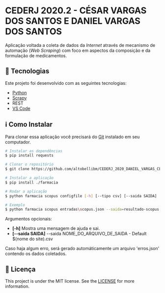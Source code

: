 # CEDERJ 2020.2 - CÉSAR VARGAS DOS SANTOS E DANIEL VARGAS DOS SANTOS

Aplicação voltada a coleta de dados da _Internet_
através de mecanismo de automação (_Web Scraping_)
com foco em aspectos da composição e da formulação
de medicamentos.


## :rocket: Tecnologias

Este projeto foi desenvolvido com as seguintes tecnologias:

- [Python](https://www.python.org/)
- [Scrapy](https://scrapy.org/)
- REST
- [VS Code](https://code.visualstudio.com/)

## :information_source: Como Instalar
Para clonar essa aplicação você precisará do [Git](https://git-scm.com) instalado em seu computador.

```bash
# Instalar as dependências
$ pip install requests

# Clonar o repositório
$ git clone https://github.com/altobellibm/CEDERJ_2020_DANIEL_VARGAS_CEZAR_SANTOS

# Instalar a aplicação
$ pip install ./farmacia

# Rodar a aplicação
$ python farmacia scopus configfile [-h] [--tipo csv] [--saida SAIDA]

# Exemplo
$ python farmacia scopus entradas\scopus.json --saida=resultado-scopus --tipo=csv

```
Argumentos opcionais:

* **[-h]** Mostra uma mensagem de ajuda e sai.
* **[--saida SAIDA]** --saida NOME_DO_ARQUIVO_DE_SAIDA  - Default $(nome do site).csv

Caso haja algum erro, será gerado automáticamente um arquivo 'erros.json' contendo os dados coletados.

## :memo: Licença
This project is under the MIT license. See the [LICENSE](https://github.com/lukemorales/react-native-design-code/blob/master/LICENSE) for more information.
